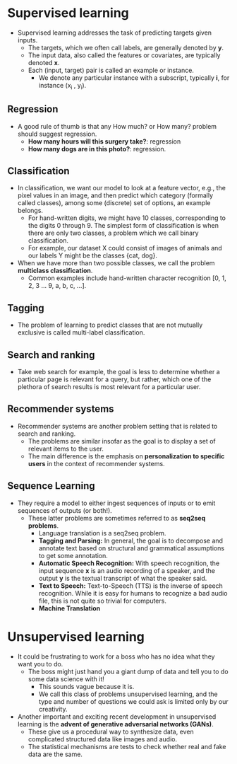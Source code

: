 # Supervised learning
- Supervised learning addresses the task of predicting targets given inputs.
	- The targets, which we often call labels, are generally denoted by **y**.
	- The input data, also called the features or covariates, are typically denoted **x**.
	- Each (input, target) pair is called an example or instance.
		- We denote any particular instance with a subscript, typically **i**, for instance (x<sub>i</sub> , y<sub>i</sub>).

## Regression
- A good rule of thumb is that any How much? or How many? problem should suggest regression.
	- **How many hours will this surgery take?**: regression
	- **How many dogs are in this photo?**: regression.

## Classification
- In classification, we want our model to look at a feature vector, e.g., the pixel values in an image, and then predict which category (formally called classes), among some (discrete) set of options, an example belongs.
	- For hand-written digits, we might have 10 classes, corresponding to the digits 0 through 9.
	The simplest form of classification is when there are only two classes, a problem which we call binary classification.
	- For example, our dataset X could consist of images of animals and our labels Y might be the classes {cat, dog}.
- When we have more than two possible classes, we call the problem **multiclass classification**.
	- Common examples include hand-written character recognition [0, 1, 2, 3 ... 9, a, b, c, ...].

## Tagging
- The problem of learning to predict classes that are not mutually exclusive is called multi-label classification.

## Search and ranking
- Take web search for example, the goal is less to determine whether a particular page is relevant for a query, but rather, which one of the plethora of search results is most relevant for a particular user.

## Recommender systems
- Recommender systems are another problem setting that is related to search and ranking.
	- The problems are similar insofar as the goal is to display a set of relevant items to the user.
	- The main difference is the emphasis on **personalization to specific users** in the context of recommender systems.

## Sequence Learning
- They require a model to either ingest sequences of inputs or to emit sequences of outputs (or both!).
	- These latter problems are sometimes referred to as **seq2seq problems**.
		- Language translation is a seq2seq problem.
		- **Tagging and Parsing:** In general, the goal is to decompose and annotate text based on structural and grammatical assumptions to get some annotation.
		- **Automatic Speech Recognition:** With speech recognition, the input sequence **x** is an audio recording of a speaker, and the output **y** is the textual transcript of what the speaker said.
		- **Text to Speech:** Text-to-Speech (TTS) is the inverse of speech recognition. While it is easy for humans to recognize a bad audio file, this is not quite so trivial for computers.
		- **Machine Translation**

# Unsupervised learning
- It could be frustrating to work for a boss who has no idea what they want you to do.
	- The boss might just hand you a giant dump of data and tell you to do some data science with it!
		- This sounds vague because it is.
		- We call this class of problems unsupervised learning, and the type and number of questions we could ask is limited only by our creativity.
- Another important and exciting recent development in unsupervised learning is the **advent of generative adversarial networks (GANs)**.
	- These give us a procedural way to synthesize data, even complicated structured data like images and audio.
	- The statistical mechanisms are tests to check whether real and fake data are the same.